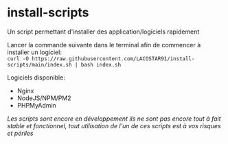# install-scripts
Un script permettant d'installer des application/logiciels rapidement

Lancer la commande suivante dans le terminal afin de commencer à installer un logiciel:<br>
`curl -O https://raw.githubusercontent.com/LACOSTAR91/install-scripts/main/index.sh | bash index.sh`

Logiciels disponible:
- Nginx
- NodeJS/NPM/PM2
- PHPMyAdmin

*Les scripts sont encore en développement ils ne sont pas encore tout à fait stable et fonctionnel, tout utilisation de l'un de ces scripts est à vos risques et périles*
<!-- *Les logiciels ont été tester seulement sur Debian 10 et 11 pour le moment* -->
